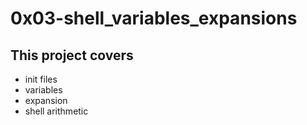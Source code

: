 # 0x03-shell_variables_expansions
## This project covers 
* init files
* variables
* expansion
* shell arithmetic
